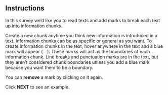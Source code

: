 ## Instructions

In this survey we’d like you to read texts and add marks to break each text up into information chunks.

Create a new chunk anytime you think new information is introduced in a text. Information chunks can be as specific or general as you want. To create information chunks in the text, hover anywhere in the text and a blue mark will appear (<span style="background-color: var(--mantine-color-blue-5); padding-left: 5px; margin-left: 5px;"></span> ). These marks will act as the boundaries of each information chunk. Line breaks and punctuation marks are in the text, but they aren’t considered chunk boundaries unless you add a blue mark because you want them to be a boundary. 

You can **remove** a mark by clicking on it again.

Click **NEXT** to see an example.
